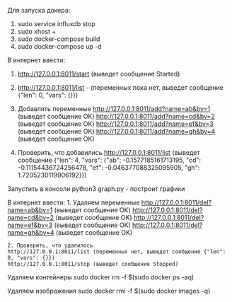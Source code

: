 Для запуска докера:
   1. sudo service influxdb stop
   2. sudo xhost +
   3. sudo docker-compose build
   4. sudo docker-compose up -d
    
В интернет ввести:
  1.  http://127.0.0.1:8011/start (выведет сообщение Started)
  2.  http://127.0.0.1:8011/list - (переменных пока нет, выведет сообщение {"len": 0, "vars": {}})
  3.  Добавлять переменные
    http://127.0.0.1:8011/add?name=ab&bv=1 (выведет сообщение OK)
    http://127.0.0.1:8011/add?name=cd&bv=2 (выведет сообщение OK)
    http://127.0.0.1:8011/add?name=ef&bv=3 (выведет сообщение OK)
    http://127.0.0.1:8011/add?name=gh&bv=4 (выведет сообщение OK)
    
  4.  Проверить, что добавились
    http://127.0.0.1:8011/list 
    (выведет сообщение {"len": 4, "vars": {"ab": -0.1577185161713195, "cd": -0.11154436724256478, "ef": -0.046377088325095905, "gh": 1.7205230119906192}})
    
Запустить в консоли python3 graph.py - построит графики

В интернет ввести:
    1. Удаляем переменные
    http://127.0.0.1:8011/del?name=ab&bv=1 (выведет сообщение OK)
    http://127.0.0.1:8011/del?name=cd&bv=2 (выведет сообщение OK)
    http://127.0.0.1:8011/del?name=ef&bv=3 (выведет сообщение OK)
    http://127.0.0.1:8011/del?name=gh&bv=4 (выведет сообщение OK)
    
    2. Проверить, что удалилось
    http://127.0.0.1:8011/list (переменных нет, выведет сообщение {"len": 0, "vars": {}})
    http://127.0.0.1:8011/stop (выведет сообщение Stopped)
    
Удаляем контейнеры
 sudo docker rm -f $(sudo docker ps -aq)

Удаляем изображения
 sudo docker rmi -f $(sudo docker images -q)
